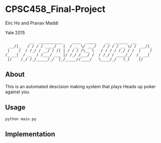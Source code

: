 # CPSC458_Final-Project
Eirc Ho and Pranav Maddi

Yale 2015

```
           __  ___________    ____  _____    __  ______  __
  __/|_   / / / / ____/   |  / __ \/ ___/   / / / / __ \/ /  __/|_
 |    /  / /_/ / __/ / /| | / / / /\__ \   / / / / /_/ / /  |    /
/_ __|  / __  / /___/ ___ |/ /_/ /___/ /  / /_/ / ____/_/  /_ __|
 |/    /_/ /_/_____/_/  |_/_____//____/   \____/_/   (_)    |/
```

## About

This is an automated descision making system that plays Heads up poker against you.

## Usage
```
python main.py
```

## Implementation
